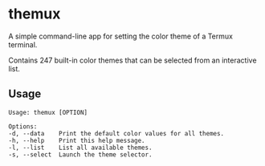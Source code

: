 # themux

A simple command-line app for setting the color theme of a Termux terminal.

Contains 247 built-in color themes that can be selected from an interactive
list.

## Usage

```
Usage: themux [OPTION]

Options:
-d, --data    Print the default color values for all themes.
-h, --help    Print this help message.
-l, --list    List all available themes.
-s, --select  Launch the theme selector.
```
